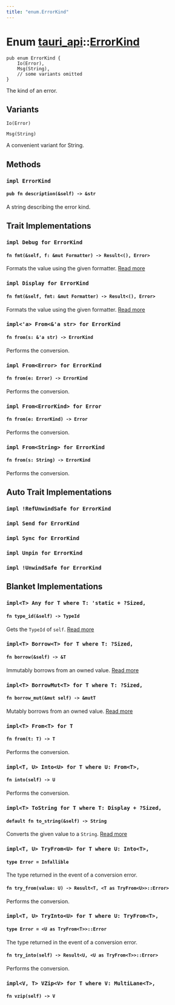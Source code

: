 ```yaml
---
title: "enum.ErrorKind"
---
```


# Enum [tauri_api](/docs/api/rust/tauri_api/index.html)::​[ErrorKind](/docs/api/rust/tauri_api/)

    pub enum ErrorKind {
        Io(Error),
        Msg(String),
        // some variants omitted
    }

The kind of an error.

## Variants

`Io(Error)`

`Msg(String)`

A convenient variant for String.

## Methods

### `impl ErrorKind`

#### `pub fn description(&self) -> &str`

A string describing the error kind.

## Trait Implementations

### `impl Debug for ErrorKind`

#### `fn fmt(&self, f: &mut Formatter) -> Result<(), Error>`

Formats the value using the given formatter. [Read more](https://doc.rust-lang.org/nightly/core/fmt/trait.Debug.html#tymethod.fmt)

### `impl Display for ErrorKind`

#### `fn fmt(&self, fmt: &mut Formatter) -> Result<(), Error>`

Formats the value using the given formatter. [Read more](https://doc.rust-lang.org/nightly/core/fmt/trait.Display.html#tymethod.fmt)

### `impl<'a> From<&'a str> for ErrorKind`

#### `fn from(s: &'a str) -> ErrorKind`

Performs the conversion.

### `impl From<Error> for ErrorKind`

#### `fn from(e: Error) -> ErrorKind`

Performs the conversion.

### `impl From<ErrorKind> for Error`

#### `fn from(e: ErrorKind) -> Error`

Performs the conversion.

### `impl From<String> for ErrorKind`

#### `fn from(s: String) -> ErrorKind`

Performs the conversion.

## Auto Trait Implementations

### `impl !RefUnwindSafe for ErrorKind`

### `impl Send for ErrorKind`

### `impl Sync for ErrorKind`

### `impl Unpin for ErrorKind`

### `impl !UnwindSafe for ErrorKind`

## Blanket Implementations

### `impl<T> Any for T where T: 'static + ?Sized,`

#### `fn type_id(&self) -> TypeId`

Gets the `TypeId` of `self`. [Read more](https://doc.rust-lang.org/nightly/core/any/trait.Any.html#tymethod.type_id)

### `impl<T> Borrow<T> for T where T: ?Sized,`

#### `fn borrow(&self) -> &T`

Immutably borrows from an owned value. [Read more](https://doc.rust-lang.org/nightly/core/borrow/trait.Borrow.html#tymethod.borrow)

### `impl<T> BorrowMut<T> for T where T: ?Sized,`

#### `fn borrow_mut(&mut self) -> &mutT`

Mutably borrows from an owned value. [Read more](https://doc.rust-lang.org/nightly/core/borrow/trait.BorrowMut.html#tymethod.borrow_mut)

### `impl<T> From<T> for T`

#### `fn from(t: T) -> T`

Performs the conversion.

### `impl<T, U> Into<U> for T where U: From<T>,`

#### `fn into(self) -> U`

Performs the conversion.

### `impl<T> ToString for T where T: Display + ?Sized,`

#### `default fn to_string(&self) -> String`

Converts the given value to a `String`. [Read more](https://doc.rust-lang.org/nightly/alloc/string/trait.ToString.html#tymethod.to_string)

### `impl<T, U> TryFrom<U> for T where U: Into<T>,`

#### `type Error = Infallible`

The type returned in the event of a conversion error.

#### `fn try_from(value: U) -> Result<T, <T as TryFrom<U>>::Error>`

Performs the conversion.

### `impl<T, U> TryInto<U> for T where U: TryFrom<T>,`

#### `type Error = <U as TryFrom<T>>::Error`

The type returned in the event of a conversion error.

#### `fn try_into(self) -> Result<U, <U as TryFrom<T>>::Error>`

Performs the conversion.

### `impl<V, T> VZip<V> for T where V: MultiLane<T>,`

#### `fn vzip(self) -> V`
      